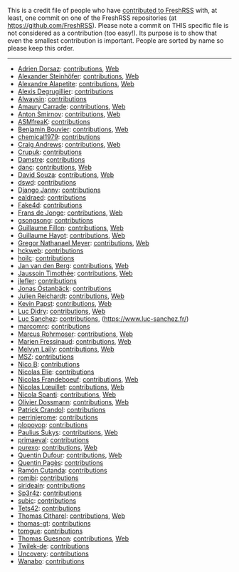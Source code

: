 This is a credit file of people who have [contributed to FreshRSS](https://github.com/FreshRSS/FreshRSS/graphs/contributors) with, at least,
one commit on one of the FreshRSS repositories (at https://github.com/FreshRSS).
Please note a commit on THIS specific file is not considered as a contribution
(too easy!). Its purpose is to show that even the smallest contribution is important.
People are sorted by name so please keep this order.

---

* [Adrien Dorsaz](https://github.com/Trim): [contributions](https://github.com/FreshRSS/FreshRSS/commits?author=Trim), [Web](https://adorsaz.ch/)
* [Alexander Steinhöfer](https://github.com/lx-s): [contributions](https://github.com/FreshRSS/FreshRSS/pulls?q=is:pr+author:lx-s), [Web](https://lx-s.de/)
* [Alexandre Alapetite](https://github.com/Alkarex): [contributions](https://github.com/FreshRSS/FreshRSS/commits?author=Alkarex), [Web](https://alexandre.alapetite.fr/)
* [Alexis Degrugillier](https://github.com/aledeg): [contributions](https://github.com/FreshRSS/FreshRSS/commits?author=aledeg)
* [Alwaysin](https://github.com/Alwaysin): [contributions](https://github.com/FreshRSS/FreshRSS/commits?author=Alwaysin)
* [Amaury Carrade](https://github.com/AmauryCarrade): [contributions](https://github.com/FreshRSS/FreshRSS/commits?author=AmauryCarrade), [Web](https://amaury.carrade.eu/)
* [Anton Smirnov](https://github.com/sandfoxme): [contributions](https://github.com/FreshRSS/FreshRSS/pulls?q=is:pr+author:sandfoxme), [Web](http://sandfox.me/)
* [ASMfreaK](https://github.com/ASMfreaK): [contributions](https://github.com/FreshRSS/FreshRSS/commits?author=ASMfreaK)
* [Benjamin Bouvier](https://github.com/bnjbvr): [contributions](https://github.com/FreshRSS/FreshRSS/pulls?q=is:pr+author:bnjbvr), [Web](https://benj.me/)
* [chemical1979](https://github.com/chemical1979): [contributions](https://github.com/FreshRSS/FreshRSS/commits?author=chemical1979)
* [Craig Andrews](https://github.com/candrews): [contributions](https://github.com/FreshRSS/FreshRSS/pulls?q=is:pr+author:candrews), [Web](http://candrews.integralblue.com/)
* [Crupuk](https://github.com/Crupuk): [contributions](https://github.com/FreshRSS/FreshRSS/pulls?q=is:pr+author:Crupuk)
* [Damstre](https://github.com/Damstre): [contributions](https://github.com/FreshRSS/FreshRSS/pulls?q=is:pr+author:Damstre)
* [danc](https://github.com/danc): [contributions](https://github.com/FreshRSS/FreshRSS/commits?author=danc), [Web](http://tintouli.free.fr/)
* [David Souza](https://github.com/araujo0205): [contributions](https://github.com/FreshRSS/FreshRSS/pulls?q=is:pr+author:araujo0205), [Web](http://davidsouza.tech/)
* [dswd](https://github.com/dswd): [contributions](https://github.com/FreshRSS/FreshRSS/pulls?q=is:pr+author:dswd)
* [Django Janny](https://github.com/keltroth): [contributions](https://github.com/FreshRSS/FreshRSS/pulls?q=is:pr+author:keltroth)
* [ealdraed](https://github.com/ealdraed): [contributions](https://github.com/FreshRSS/FreshRSS/commits?author=ealdraed)
* [Fake4d](https://github.com/Fake4d): [contributions](https://github.com/FreshRSS/FreshRSS/pulls?q=is:pr+author:Fake4d)
* [Frans de Jonge](https://github.com/Frenzie): [contributions](https://github.com/FreshRSS/FreshRSS/commits?author=Frenzie), [Web](http://fransdejonge.com/)
* [gsongsong](https://github.com/gsongsong): [contributions](https://github.com/FreshRSS/FreshRSS/pulls?q=is:pr+author:gsongsong)
* [Guillaume Fillon](https://github.com/kokaz): [contributions](https://github.com/FreshRSS/FreshRSS/pulls?q=is:pr+author:kokaz), [Web](http://www.guillaume-fillon.com/)
* [Guillaume Hayot](https://github.com/postblue): [contributions](https://github.com/FreshRSS/FreshRSS/pulls?q=is:pr+author:postblue), [Web](https://postblue.info/)
* [Gregor Nathanael Meyer](https://github.com/spackmat): [contributions](https://github.com/FreshRSS/FreshRSS/pulls?q=is:pr+author:spackmat), [Web](https://der-meyer.de)
* [hckweb](https://github.com/hckweb): [contributions](https://github.com/FreshRSS/FreshRSS/commits?author=hckweb)
* [hoilc](https://github.com/hoilc): [contributions](https://github.com/FreshRSS/FreshRSS/pulls?q=is:pr+author:hoilc)
* [Jan van den Berg](https://github.com/jan-vandenberg): [contributions](https://github.com/FreshRSS/FreshRSS/pulls?q=is:pr+author:jan-vandenberg), [Web](https://j11g.com/)
* [Jaussoin Timothée](https://github.com/edhelas): [contributions](https://github.com/FreshRSS/FreshRSS/commits?author=edhelas), [Web](http://edhelas.movim.eu/)
* [jlefler](https://github.com/jlefler): [contributions](https://github.com/FreshRSS/FreshRSS/pulls?q=is:pr+author:jlefler)
* [Jonas Östanbäck](https://github.com/cez81): [contributions](https://github.com/FreshRSS/FreshRSS/commits?author=cez81)
* [Julien Reichardt](https://github.com/j8r): [contributions](https://github.com/FreshRSS/FreshRSS/commits?author=j8r), [Web](https://blog.jrei.ch/)
* [Kevin Papst](https://github.com/kevinpapst): [contributions](https://github.com/FreshRSS/FreshRSS/commits?author=kevinpapst), [Web](http://www.kevinpapst.de/)
* [Luc Didry](https://github.com/ldidry): [contributions](https://github.com/FreshRSS/FreshRSS/commits?author=ldidry), [Web](https://www.fiat-tux.fr/)
* [Luc Sanchez](https://github.com/ColonelMoutarde): [contributions](https://github.com/FreshRSS/FreshRSS/commits?author=ColonelMoutarde), (https://www.luc-sanchez.fr/)
* [marcomrc](https://github.com/marcomrc): [contributions](https://github.com/FreshRSS/FreshRSS/commits?author=marcomrc)
* [Marcus Rohrmoser](https://github.com/mro): [contributions](https://github.com/FreshRSS/FreshRSS/commits?author=mro), [Web](http://mro.name/~me)
* [Marien Fressinaud](https://github.com/marienfressinaud): [contributions](https://github.com/FreshRSS/FreshRSS/commits?author=marienfressinaud), [Web](https://marienfressinaud.fr/)
* [Melvyn Laïly](https://github.com/yaurthek): [contributions](https://github.com/FreshRSS/FreshRSS/commits?author=yaurthek), [Web](http://x2a.yt/)
* [MSZ](https://github.com/mszkb): [contributions](https://github.com/FreshRSS/FreshRSS/commits?author=mszkb)
* [Nico B](https://github.com/youknow0): [contributions](https://github.com/FreshRSS/FreshRSS/pulls?q=is:pr+author:youknow0)
* [Nicolas Elie](https://github.com/nicolaselie): [contributions](https://github.com/FreshRSS/FreshRSS/commits?author=nicolaselie)
* [Nicolas Frandeboeuf](https://github.com/nicofrand): [contributions](https://github.com/FreshRSS/FreshRSS/commits?author=nicofrand), [Web](https://nicofrand.ey)
* [Nicolas Lœuillet](https://github.com/nicosomb): [contributions](https://github.com/FreshRSS/documentation/commits?author=nicosomb), [Web](http://www.loeuillet.org/)
* [Nicola Spanti](https://github.com/RyDroid): [contributions](https://github.com/FreshRSS/FreshRSS/pulls?q=is:pr+author:RyDroid), [Web](http://www.nicola-spanti.info/)
* [Olivier Dossmann](https://github.com/blankoworld): [contributions](https://github.com/FreshRSS/FreshRSS/commits?author=blankoworld), [Web](https://olivier.dossmann.net)
* [Patrick Crandol](https://github.com/pattems): [contributions](https://github.com/FreshRSS/FreshRSS/pulls?q=is:pr+author:pattems)
* [perrinjerome](https://github.com/perrinjerome): [contributions](https://github.com/FreshRSS/FreshRSS/pulls?q=is:pr+author:perrinjerome)
* [plopoyop](https://github.com/plopoyop): [contributions](https://github.com/FreshRSS/FreshRSS/commits?author=plopoyop)
* [Paulius Šukys](https://github.com/psukys): [contributions](https://github.com/FreshRSS/FreshRSS/pulls?q=is:pr+author:psukys), [Web](http://sukys.eu)
* [primaeval](https://github.com/primaeval): [contributions](https://github.com/FreshRSS/FreshRSS/pulls?q=is:pr+author:primaeval)
* [purexo](https://github.com/purexo): [contributions](https://github.com/FreshRSS/FreshRSS/pulls?q=is:pr+author:purexo), [Web](https://purexo.mom/)
* [Quentin Dufour](https://github.com/superboum): [contributions](https://github.com/FreshRSS/documentation/commits?author=superboum), [Web](http://quentin.dufour.io/)
* [Quentin Pagès](https://github.com/Quenty31): [contributions](https://github.com/FreshRSS/documentation/commits?author=Quenty31)
* [Ramón Cutanda](https://github.com/rcutanda): [contributions](https://github.com/FreshRSS/FreshRSS/pulls?q=is:pr+author:rcutanda)
* [romibi](https://github.com/romibi): [contributions](https://github.com/FreshRSS/FreshRSS/commits/dev?author=romibi)
* [sirideain](https://github.com/sirideain): [contributions](https://github.com/FreshRSS/FreshRSS/commits/dev?author=sirideain)
* [Sp3r4z](https://github.com/Sp3r4z): [contributions](https://github.com/FreshRSS/FreshRSS/pulls?q=is:pr+author:Sp3r4z)
* [subic](https://github.com/subic): [contributions](https://github.com/FreshRSS/documentation/commits?author=subic)
* [Tets42](https://github.com/Tets42): [contributions](https://github.com/FreshRSS/FreshRSS/commits?author=Tets42)
* [Thomas Citharel](https://github.com/tcitworld): [contributions](https://github.com/FreshRSS/FreshRSS/pulls?q=is:pr+author:tomgue), [Web](https://www.tcit.fr/)
* [thomas-gt](https://github.com/thomas-gt): [contributions](https://github.com/FreshRSS/FreshRSS/pulls?q=is:pr+author:thomas-gt)
* [tomgue](https://github.com/tomgue): [contributions](https://github.com/FreshRSS/FreshRSS/commits?author=tomgue)
* [Thomas Guesnon](https://github.com/patjennings): [contributions](https://github.com/FreshRSS/FreshRSS/pulls?q=is:pr+author:patjennings), [Web](http://www.thomasguesnon.fr/)
* [Twilek-de](https://github.com/Twilek-de): [contributions](https://github.com/FreshRSS/FreshRSS/pulls?q=is:pr+author:Twilek-de)
* [Uncovery](https://github.com/uncovery): [contributions](https://github.com/FreshRSS/FreshRSS/pulls?q=is:pr+author:uncovery)
* [Wanabo](https://github.com/Wanabo): [contributions](https://github.com/FreshRSS/FreshRSS/commits?author=Wanabo)
